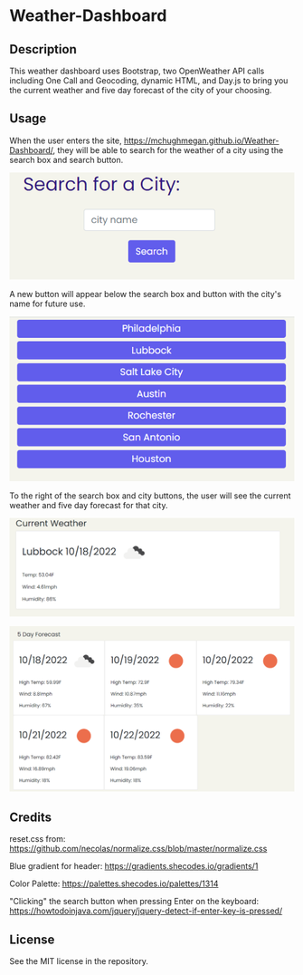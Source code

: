 # Weather-Dashboard

## Description
This weather dashboard uses Bootstrap, two OpenWeather API calls including One Call and Geocoding, dynamic HTML, and Day.js to bring you the current weather and five day forecast of the city of your choosing.

## Usage
When the user enters the site,  https://mchughmegan.github.io/Weather-Dashboard/, they will be able to search for the weather of a city using the search box and search button.

![Search](https://github.com/mchughmegan/Weather-Dashboard/blob/main/assets/Search%20for%20a%20City.png)

A new button will appear below the search box and button with the city's name for future use.

![City Buttons](https://github.com/mchughmegan/Weather-Dashboard/blob/main/assets/Previously%20Searched%20Cities.png)

To the right of the search box and city buttons, the user will see the current weather and five day forecast for that city.

![Current Weather](https://github.com/mchughmegan/Weather-Dashboard/blob/main/assets/Current%20Weather.png)

![Five Day Forecast](https://github.com/mchughmegan/Weather-Dashboard/blob/main/assets/Five%20Day%20Forecast.png)


## Credits

reset.css from:
https://github.com/necolas/normalize.css/blob/master/normalize.css

Blue gradient for header:
https://gradients.shecodes.io/gradients/1

Color Palette:
https://palettes.shecodes.io/palettes/1314

"Clicking" the search button when pressing Enter on the keyboard:
https://howtodoinjava.com/jquery/jquery-detect-if-enter-key-is-pressed/


## License
See the MIT license in the repository.


